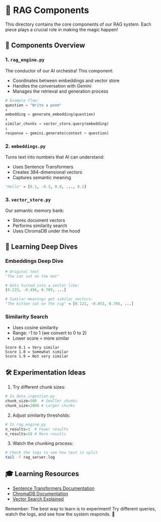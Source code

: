 # 🎯 RAG Components

This directory contains the core components of our RAG system. Each piece plays a crucial role in making the magic happen!

## 🧩 Components Overview

### 1. `rag_engine.py`
The conductor of our AI orchestra! This component:
- Coordinates between embeddings and vector store
- Handles the conversation with Gemini
- Manages the retrieval and generation process

```python
# Example flow:
question = "Write a poem"
↓
embedding = generate_embedding(question)
↓
similar_chunks = vector_store.query(embedding)
↓
response = gemini.generate(context + question)
```

### 2. `embeddings.py`
Turns text into numbers that AI can understand:
- Uses Sentence Transformers
- Creates 384-dimensional vectors
- Captures semantic meaning

```python
"Hello" → [0.1, -0.3, 0.8, ..., 0.2]
```

### 3. `vector_store.py`
Our semantic memory bank:
- Stores document vectors
- Performs similarity search
- Uses ChromaDB under the hood

## 🔬 Learning Deep Dives

### Embeddings Deep Dive
```python
# Original text
"The cat sat on the mat"

# Gets turned into a vector like:
[0.123, -0.456, 0.789, ...]

# Similar meanings get similar vectors:
"The kitten sat on the rug" → [0.121, -0.453, 0.785, ...]
```

### Similarity Search
- Uses cosine similarity
- Range: -1 to 1 (we convert to 0 to 2)
- Lower score = more similar
```
Score 0.1 = Very similar
Score 1.0 = Somewhat similar
Score 1.9 = Not very similar
```

## 🛠️ Experimentation Ideas

1. Try different chunk sizes:
```python
# In data_ingestion.py
chunk_size=500  # Smaller chunks
chunk_size=2000 # Larger chunks
```

2. Adjust similarity thresholds:
```python
# In rag_engine.py
n_results=3  # Fewer results
n_results=10 # More results
```

3. Watch the chunking process:
```bash
# Check the logs to see how text is split
tail -f rag_server.log
```

## 🎓 Learning Resources

- [Sentence Transformers Documentation](https://www.sbert.net/)
- [ChromaDB Documentation](https://docs.trychroma.com/)
- [Vector Search Explained](https://www.pinecone.io/learn/vector-search/)

Remember: The best way to learn is to experiment! Try different queries, watch the logs, and see how the system responds. 🚀 